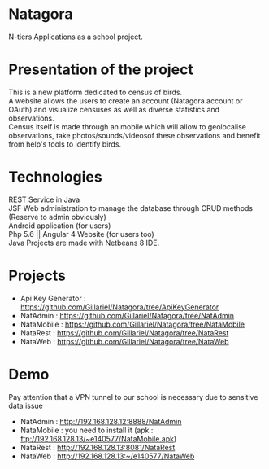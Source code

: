 # Natagora
N-tiers Applications as a school project.

# Presentation of the project
This is a new platform dedicated to census of birds.<br />
A website allows the users to create an account (Natagora account or OAuth) and visualize censuses as well as diverse statistics and observations.<br />
Census itself is made through an mobile which will allow to geolocalise observations, take photos/sounds/videosof these observations and benefit from help's tools to identify birds.

# Technologies
REST Service in Java<br />
JSF Web administration to manage the database through CRUD methods (Reserve to admin obviously)<br />
Android application (for users)<br />
Php 5.6 || Angular 4 Website (for users too)<br />
Java Projects are made with Netbeans 8 IDE.

# Projects

* Api Key Generator : https://github.com/Gillariel/Natagora/tree/ApiKeyGenerator
* NatAdmin : https://github.com/Gillariel/Natagora/tree/NatAdmin
* NataMobile : https://github.com/Gillariel/Natagora/tree/NataMobile
* NataRest : https://github.com/Gillariel/Natagora/tree/NataRest
* NataWeb :  https://github.com/Gillariel/Natagora/tree/NataWeb

# Demo

Pay attention that a VPN tunnel to our school is necessary due to sensitive data issue

* NatAdmin : http://192.168.128.12:8888/NatAdmin
* NataMobile : you need to install it (apk : ftp://192.168.128.13/~e140577/NataMobile.apk)
* NataRest : http://192.168.128.13:8081/NataRest
* NataWeb : http://192.168.128.13:~/e140577/NataWeb
